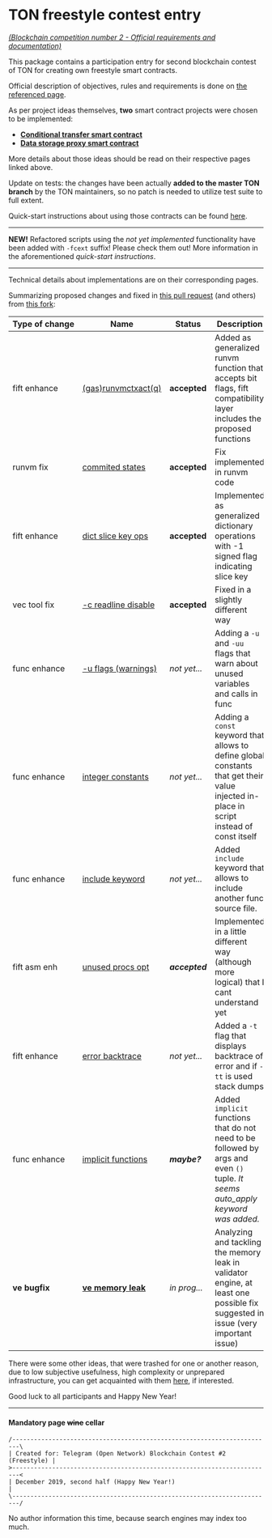# TON freestyle contest entry

[*(Blockchain competition number 2 - Official requirements and documentation)*](doc/Official.md)

This package contains a participation entry for second blockchain contest of TON for creating own freestyle smart contracts. 

Official description of objectives, rules and requirements is done on [the referenced page](doc/Official.md). 

As per project ideas themselves, **two** smart contract projects were chosen to be implemented:

* [**Conditional transfer smart contract**](doc/Project1.md)
* [**Data storage proxy smart contract**](doc/Project2.md)

More details about those ideas should be read on their respective pages linked above.

Update on tests: the changes have been actually **added to the master TON branch** by the TON maintainers, so no patch is needed to utilize test suite to full extent.

Quick-start instructions about using those contracts can be found [here](doc/Quick.md).

---

**NEW!** Refactored scripts using the *not yet implemented* functionality have been added with `-fcext` suffix! Please check them out! More information in the aforementioned *quick-start instructions*.

---

Technical details about implementations are on their corresponding pages.

Summarizing proposed changes and fixed in [this pull request](https://github.com/ton-blockchain/ton/pull/220) (and others) from [this fork](https://github.com/Skydev0h/ton):

| Type of change | Name                                                         | Status         | Description                                                  |
| -------------- | ------------------------------------------------------------ | -------------- | ------------------------------------------------------------ |
| fift enhance   | [(gas)runvmctxact(q)](https://github.com/ton-blockchain/ton/pull/220/commits/7572b6cbec1ed255a10fcb6031635e47a865e10c) | **accepted**   | Added as generalized runvm function that accepts bit flags, fift compatibility layer includes the proposed functions |
| runvm fix      | [commited states](https://github.com/ton-blockchain/ton/pull/220/commits/03857adfa55354368a064be0361ec093c854bde3) | **accepted**   | Fix implemented in runvm code                                |
| fift enhance   | [dict slice key ops](https://github.com/ton-blockchain/ton/pull/220/commits/22f32e13bef22be6ffc94f9dd481a0ca7df62790) | **accepted**   | Implemented as generalized dictionary operations with -1 signed flag indicating slice key |
| vec tool fix   | [-c readline disable](https://github.com/ton-blockchain/ton/pull/220/commits/4a1ea66bdbc84abd313f6419b8e0490bc9d08b54) | **accepted**   | Fixed in a slightly different way                            |
| func enhance   | [-u flags (warnings)](https://github.com/ton-blockchain/ton/pull/229) | *not yet...*   | Adding a `-u` and `-uu` flags that warn about unused variables and calls in func |
| func enhance   | [integer constants](https://github.com/ton-blockchain/ton/pull/227) | *not yet...*   | Adding a `const` keyword that allows to define global constants that get their value injected in-place in script instead of const itself |
| func enhance   | [include keyword](https://github.com/ton-blockchain/ton/pull/228) | *not yet...*   | Added `include` keyword that allows to include another func source file. |
| fift asm enh   | [unused procs opt](https://github.com/ton-blockchain/ton/pull/230) | ***accepted*** | Implemented in a little different way (although more logical) that I cant understand yet |
| fift enhance   | [error backtrace](https://github.com/ton-blockchain/ton/pull/231) | *not yet...*   | Added a `-t` flag that displays backtrace of error and if `-tt` is used stack dumps |
| func enhance   | [implicit functions](https://github.com/ton-blockchain/ton/pull/236) | ***maybe?***   | Added `implicit` functions that do not need to be followed by args and even `()` tuple. *It seems auto_apply keyword was added.* |
| **ve bugfix**  | **[ve memory leak](https://github.com/ton-blockchain/ton/issues/235#issuecomment-581017463)** | *in prog...*   | Analyzing and tackling the memory leak in validator engine, at least one possible fix suggested in issue (very important issue) |

There were some other ideas, that were trashed for one or another reason, due to low subjective usefulness, high complexity or unprepared infrastructure, you can get acquainted with them [here](doc/Unchosen.md), if interested.

Good luck to all participants and Happy New Year!



---



#### Mandatory page ~~wine~~ cellar

```
/------------------------------------------------------------------------\
| Created for: Telegram (Open Network) Blockchain Contest #2 (Freestyle) |
>------------------------------------------------------------------------<
| December 2019, second half (Happy New Year!)                           |
\------------------------------------------------------------------------/
```

No author information this time, because search engines may index too much.